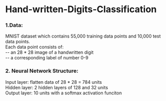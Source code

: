 # Hand-written-Digits-Classification

### 1.Data:
MNIST dataset which contains 55,000 training data points and 10,000 test data points.   
Each data point consists of:  
-- an 28 * 28 image of a handwritten digit   
-- a corresponding label of number 0-9

### 2. Neural Network Structure:
Input layer: flatten data of 28 * 28 = 784 units   
Hidden layer: 2 hidden layers of 128 and 32 units   
Output layer: 10 units with a softmax activation funciton
